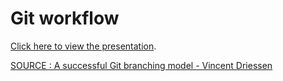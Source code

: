# Git workflow

[Click here to view the presentation](https://jojotjebaby.github.io/git-workflow).

[SOURCE : A successful Git branching model - Vincent Driessen](http://nvie.com/posts/a-successful-git-branching-model/)